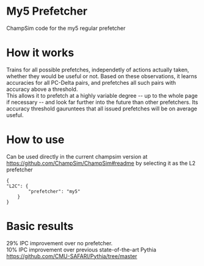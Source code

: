 # My5 Prefetcher
ChampSim code for the my5 regular prefetcher  
# How it works
Trains for all possible prefetches, independetly of actions actually taken, whether they would be useful or not. Based on these observations, it learns accuracies for all PC-Delta pairs, and prefetches all such pairs with accuracy above a threshold.  
This allows it to prefetch at a highly variable degree -- up to the whole page if necessary -- and look far further into the future than other prefetchers. Its accuracy threshold gauruntees that all issued prefetches will be on average useful.
# How to use
Can be used directly in the current champsim version at https://github.com/ChampSim/ChampSim#readme by selecting it as the L2 prefetcher  
```
{  
"L2C": {  
        "prefetcher": "my5"  
    }  
}
```
# Basic results
29% IPC improvement over no prefetcher.  
10% IPC improvement over previous state-of-the-art Pythia https://github.com/CMU-SAFARI/Pythia/tree/master

